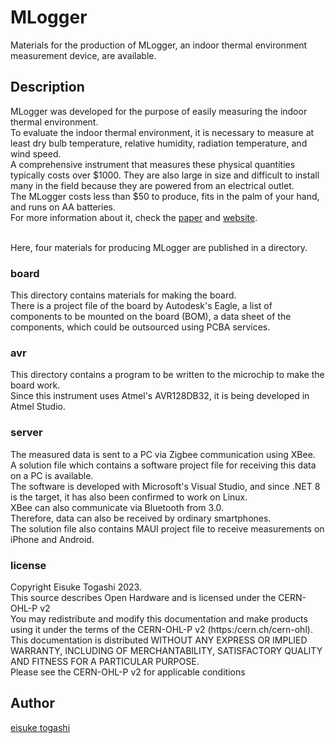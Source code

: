 # MLogger

Materials for the production of MLogger, an indoor thermal environment measurement device, are available.

## Description

MLogger was developed for the purpose of easily measuring the indoor thermal environment. <br>
To evaluate the indoor thermal environment, it is necessary to measure at least dry bulb temperature, relative humidity, radiation temperature, and wind speed. <br>
A comprehensive instrument that measures these physical quantities typically costs over $1000. They are also large in size and difficult to install many in the field because they are powered from an electrical outlet. <br>
The MLogger costs less than $50 to produce, fits in the palm of your hand, and runs on AA batteries. <br>
For more information about it, check the [paper](https://www.jstage.jst.go.jp/article/aijt/28/68/28_267/_article/-char/ja) and [website](https://www.mlogger.jp). <br> <br>

Here, four materials for producing MLogger are published in a directory.

### board
This directory contains materials for making the board. <br>
There is a project file of the board by Autodesk's Eagle, a list of components to be mounted on the board (BOM), a data sheet of the components, which could be outsourced using PCBA services.

### avr
This directory contains a program to be written to the microchip to make the board work. <br>
Since this instrument uses Atmel's AVR128DB32, it is being developed in Atmel Studio.

### server
The measured data is sent to a PC via Zigbee communication using XBee. <br>
A solution file which contains a software project file for receiving this data on a PC is available. <br>
The software is developed with Microsoft's Visual Studio, and since .NET 8 is the target, it has also been confirmed to work on Linux.<br>
XBee can also communicate via Bluetooth from 3.0. <br>
Therefore, data can also be received by ordinary smartphones. <br>
The solution file also contains MAUI project file to receive measurements on iPhone and Android.

### license
Copyright Eisuke Togashi 2023. <br>
This source describes Open Hardware and is licensed under the CERN-OHL-P v2 <br>
You may redistribute and modify this documentation and make products using it under the terms of the CERN-OHL-P v2 (https:/cern.ch/cern-ohl).  <br>
This documentation is distributed WITHOUT ANY EXPRESS OR IMPLIED WARRANTY, INCLUDING OF MERCHANTABILITY, SATISFACTORY QUALITY AND FITNESS FOR A PARTICULAR PURPOSE.  <br>
Please see the CERN-OHL-P v2 for applicable conditions

## Author

[eisuke togashi](https:www.hvacsimulator.net)
